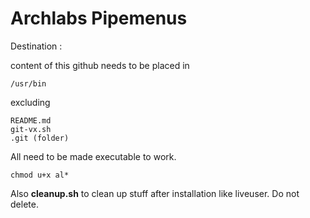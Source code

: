# Archlabs Pipemenus


Destination : 

content of this github needs to be placed in

	/usr/bin

excluding 

	README.md
	git-vx.sh
	.git (folder)


All need to be made executable to work.

	chmod u+x al*

Also **cleanup.sh** to clean up stuff after installation like liveuser. Do not delete.

